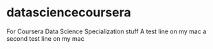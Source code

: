 # datasciencecoursera
For Coursera Data Science Specialization stuff
A test line on my mac
a second test line on my mac
